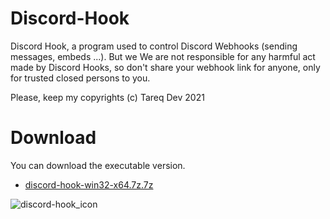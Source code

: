# Discord-Hook
Discord Hook, a program used to control Discord Webhooks (sending messages, embeds ...). But we We are not responsible for any harmful act made by Discord Hooks, so don't share your webhook link for anyone, only for trusted closed persons to you.

Please, keep my copyrights (c) Tareq Dev 2021
# Download
You can download the executable version.
- [discord-hook-win32-x64.7z.7z](https://www.mediafire.com/file/tjjazoqz57w2npl/discord-hook-win32-x64.7z/file)


![discord-hook_icon](https://cdn.discordapp.com/attachments/774442673171988491/807728520964866088/icon.png)

